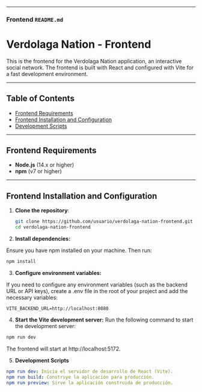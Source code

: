 
---

### Frontend `README.md`

# Verdolaga Nation - Frontend

This is the frontend for the Verdolaga Nation application, an interactive social network. The frontend is built with React and configured with Vite for a fast development environment.

---

## Table of Contents

- [Frontend Requirements](#requisitos-frontend)
- [Frontend Installation and Configuration](#instalacion-y-configuracion-frontend)
- [Development Scripts](#scripts-de-desarrollo-frontend)

---

## Frontend Requirements

- **Node.js** (14.x or higher)
- **npm** (v7 or higher)

---

## Frontend Installation and Configuration

1. **Clone the repository**:
   ```bash
   git clone https://github.com/usuario/verdolaga-nation-frontend.git
   cd verdolaga-nation-frontend
   ```
2. **Install dependencies:**

Ensure you have npm installed on your machine. Then run:

```bash
npm install
```
3. **Configure environment variables:**

If you need to configure any environment variables (such as the backend URL or API keys), create a .env file in the root of your project and add the necessary variables:

```env
VITE_BACKEND_URL=http://localhost:8080
```
4. **Start the Vite development server:**
Run the following command to start the development server:

```bash
npm run dev
```
The frontend will start at http://localhost:5172.

5. **Development Scripts**
```yaml
npm run dev: Inicia el servidor de desarrollo de React (Vite).
npm run build: Construye la aplicación para producción.
npm run preview: Sirve la aplicación construida de producción.
```


